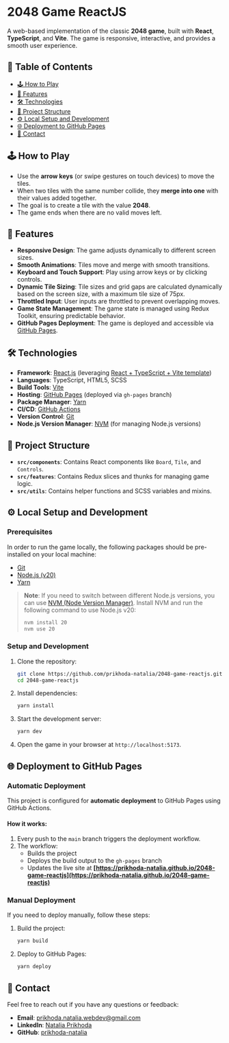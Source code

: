 # 2048 Game ReactJS

A web-based implementation of the classic **2048 game**, built with **React**, **TypeScript**, and **Vite**. The game is responsive, interactive, and provides a smooth user experience.

## 📖 Table of Contents

- [🕹️ How to Play](#️-how-to-play)
- [🚀 Features](#-features)
- [🛠️ Technologies](#️-technologies)
- [📂 Project Structure](#-project-structure)
- [⚙️ Local Setup and Development](#️-local-setup-and-development)
- [🌐 Deployment to GitHub Pages](#-deployment-to-github-pages)
- [📧 Contact](#-contact)

## 🕹️ How to Play

- Use the **arrow keys** (or swipe gestures on touch devices) to move the tiles.
- When two tiles with the same number collide, they **merge into one** with their values added together.
- The goal is to create a tile with the value **2048**.
- The game ends when there are no valid moves left.

## 🚀 Features

- **Responsive Design**: The game adjusts dynamically to different screen sizes.
- **Smooth Animations**: Tiles move and merge with smooth transitions.
- **Keyboard and Touch Support**: Play using arrow keys or by clicking controls.
- **Dynamic Tile Sizing**: Tile sizes and grid gaps are calculated dynamically based on the screen size, with a maximum tile size of 75px.
- **Throttled Input**: User inputs are throttled to prevent overlapping moves.
- **Game State Management**: The game state is managed using Redux Toolkit, ensuring predictable behavior.
- **GitHub Pages Deployment**: The game is deployed and accessible via [GitHub Pages](https://prikhoda-natalia.github.io/2048-game-reactjs).

## 🛠️ Technologies

- **Framework**: [React.js](https://reactjs.org/) (leveraging [React + TypeScript + Vite template](https://github.com/vitejs/vite/tree/main/packages/create-vite/template-react-ts))
- **Languages**: TypeScript, HTML5, SCSS
- **Build Tools**: [Vite](https://vitejs.dev/)
- **Hosting**: [GitHub Pages](https://pages.github.com/) (deployed via `gh-pages` branch)
- **Package Manager**: [Yarn](https://yarnpkg.com/)
- **CI/CD**: [GitHub Actions](https://github.com/features/actions)
- **Version Control**: [Git](https://git-scm.com/)
- **Node.js Version Manager**: [NVM](https://github.com/nvm-sh/nvm) (for managing Node.js versions)

## 📂 Project Structure

- **`src/components`**: Contains React components like `Board`, `Tile`, and `Controls`.
- **`src/features`**: Contains Redux slices and thunks for managing game logic.
- **`src/utils`**: Contains helper functions and SCSS variables and mixins.

## ⚙️ Local Setup and Development

### Prerequisites

In order to run the game locally, the following packages should be pre-installed on your local machine:

- [Git](https://git-scm.com/)
- [Node.js (v20)](https://nodejs.org/)
- [Yarn](https://yarnpkg.com/)

> **Note**: If you need to switch between different Node.js versions, you can use [NVM (Node Version Manager)](https://github.com/nvm-sh/nvm). Install NVM and run the following command to use Node.js v20:
>
> ```bash
> nvm install 20
> nvm use 20
> ```

### Setup and Development

1. Clone the repository:

   ```bash
   git clone https://github.com/prikhoda-natalia/2048-game-reactjs.git
   cd 2048-game-reactjs
   ```

2. Install dependencies:

   ```bash
   yarn install
   ```

3. Start the development server:

   ```bash
   yarn dev
   ```

4. Open the game in your browser at `http://localhost:5173`.

## 🌐 Deployment to GitHub Pages

### Automatic Deployment

This project is configured for **automatic deployment** to GitHub Pages using GitHub Actions.

#### How it works:

1. Every push to the `main` branch triggers the deployment workflow.
2. The workflow:
   - Builds the project
   - Deploys the build output to the `gh-pages` branch
   - Updates the live site at **[https://prikhoda-natalia.github.io/2048-game-reactjs](https://prikhoda-natalia.github.io/2048-game-reactjs)**

### Manual Deployment

If you need to deploy manually, follow these steps:

1. Build the project:

   ```bash
   yarn build
   ```

2. Deploy to GitHub Pages:
   ```bash
   yarn deploy
   ```

## 📧 Contact

Feel free to reach out if you have any questions or feedback:

- **Email**: [prikhoda.natalia.webdev@gmail.com](mailto:prikhoda.natalia.webdev@gmail.com)
- **LinkedIn**: [Natalia Prikhoda](https://www.linkedin.com/in/prikhoda-natalia/)
- **GitHub**: [prikhoda-natalia](https://github.com/prikhoda-natalia)
